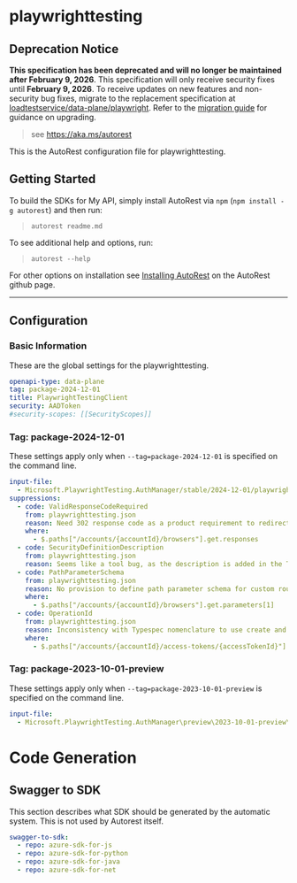# playwrighttesting

## Deprecation Notice

**This specification has been deprecated and will no longer be maintained after February 9, 2026**. This specification will only receive security fixes until **February 9, 2026**. To receive updates on new features and non-security bug fixes, migrate to the replacement specification at [loadtestservice/data-plane/playwright](https://github.com/Azure/azure-rest-api-specs/tree/main/specification/loadtestservice/data-plane/playwright). Refer to the [migration guide](https://aka.ms/mpt/migration-guidance) for guidance on upgrading.

> see https://aka.ms/autorest

This is the AutoRest configuration file for playwrighttesting.

## Getting Started

To build the SDKs for My API, simply install AutoRest via `npm` (`npm install -g autorest`) and then run:

> `autorest readme.md`

To see additional help and options, run:

> `autorest --help`

For other options on installation see [Installing AutoRest](https://aka.ms/autorest/install) on the AutoRest github page.

---

## Configuration

### Basic Information

These are the global settings for the playwrighttesting.

```yaml
openapi-type: data-plane
tag: package-2024-12-01
title: PlaywrightTestingClient
security: AADToken
#security-scopes: [[SecurityScopes]]
```

### Tag: package-2024-12-01

These settings apply only when `--tag=package-2024-12-01` is specified on the command line.

```yaml $(tag) == 'package-2024-12-01'
input-file:
  - Microsoft.PlaywrightTesting.AuthManager/stable/2024-12-01/playwrighttesting.json
suppressions:
  - code: ValidResponseCodeRequired
    from: playwrighttesting.json
    reason: Need 302 response code as a product requirement to redirect the client for test execution on remote browsers provided by the service.
    where:
      - $.paths["/accounts/{accountId}/browsers"].get.responses
  - code: SecurityDefinitionDescription
    from: playwrighttesting.json
    reason: Seems like a tool bug, as the description is added in the TypeSpec already.
  - code: PathParameterSchema
    from: playwrighttesting.json
    reason: No provision to define path parameter schema for custom routes of rpc operations in Typespec.
    where:
      - $.paths["/accounts/{accountId}/browsers"].get.parameters[1]
  - code: OperationId
    from: playwrighttesting.json
    reason: Inconsistency with Typespec nomenclature to use create and replace for put while update is used for patch api.
    where:
      - $.paths["/accounts/{accountId}/access-tokens/{accessTokenId}"].put.operationId
```

### Tag: package-2023-10-01-preview

These settings apply only when `--tag=package-2023-10-01-preview` is specified on the command line.

```yaml $(tag) == 'package-2023-10-01-preview'
input-file:
  - Microsoft.PlaywrightTesting.AuthManager\preview\2023-10-01-preview\playwrighttesting.json
```

# Code Generation

## Swagger to SDK

This section describes what SDK should be generated by the automatic system.
This is not used by Autorest itself.

```yaml $(swagger-to-sdk)
swagger-to-sdk:
  - repo: azure-sdk-for-js
  - repo: azure-sdk-for-python
  - repo: azure-sdk-for-java
  - repo: azure-sdk-for-net
```
